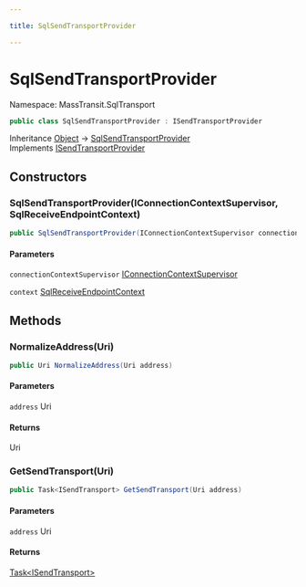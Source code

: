 ```yaml
---

title: SqlSendTransportProvider

---
```


# SqlSendTransportProvider

Namespace: MassTransit.SqlTransport

```csharp
public class SqlSendTransportProvider : ISendTransportProvider
```

Inheritance [Object](https://learn.microsoft.com/en-us/dotnet/api/system.object) → [SqlSendTransportProvider](../masstransit-sqltransport/sqlsendtransportprovider)<br/>
Implements [ISendTransportProvider](../../masstransit-abstractions/masstransit-transports/isendtransportprovider)

## Constructors

### **SqlSendTransportProvider(IConnectionContextSupervisor, SqlReceiveEndpointContext)**

```csharp
public SqlSendTransportProvider(IConnectionContextSupervisor connectionContextSupervisor, SqlReceiveEndpointContext context)
```

#### Parameters

`connectionContextSupervisor` [IConnectionContextSupervisor](../masstransit-sqltransport/iconnectioncontextsupervisor)<br/>

`context` [SqlReceiveEndpointContext](../masstransit-sqltransport/sqlreceiveendpointcontext)<br/>

## Methods

### **NormalizeAddress(Uri)**

```csharp
public Uri NormalizeAddress(Uri address)
```

#### Parameters

`address` Uri<br/>

#### Returns

Uri<br/>

### **GetSendTransport(Uri)**

```csharp
public Task<ISendTransport> GetSendTransport(Uri address)
```

#### Parameters

`address` Uri<br/>

#### Returns

[Task\<ISendTransport\>](https://learn.microsoft.com/en-us/dotnet/api/system.threading.tasks.task-1)<br/>
